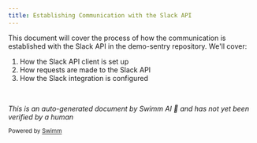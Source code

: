 ```yaml
---
title: Establishing Communication with the Slack API
---
```

This document will cover the process of how the communication is established with the Slack API in the demo-sentry repository. We'll cover:

1. How the Slack API client is set up
2. How requests are made to the Slack API
3. How the Slack integration is configured

&nbsp;

*This is an auto-generated document by Swimm AI 🌊 and has not yet been verified by a human*

<SwmMeta version="3.0.0" repo-id="Z2l0aHViJTNBJTNBZGVtby1zZW50cnklM0ElM0Fzd2ltbWlv" repo-name="demo-sentry"><sup>Powered by [Swimm](/)</sup></SwmMeta>
